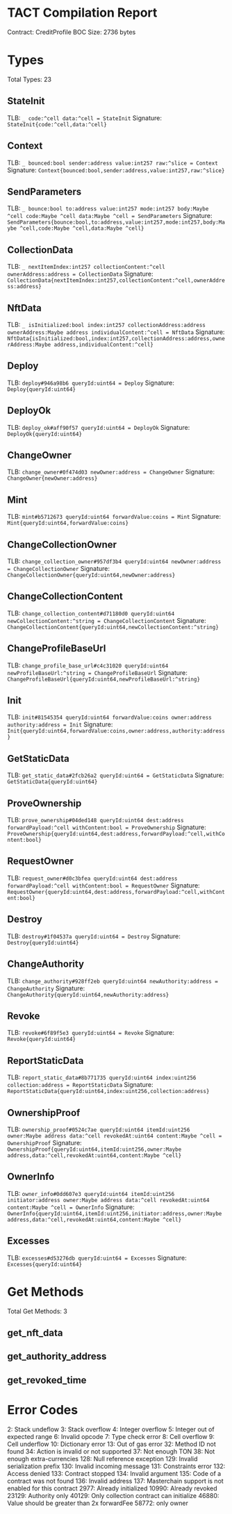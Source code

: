 # TACT Compilation Report
Contract: CreditProfile
BOC Size: 2736 bytes

# Types
Total Types: 23

## StateInit
TLB: `_ code:^cell data:^cell = StateInit`
Signature: `StateInit{code:^cell,data:^cell}`

## Context
TLB: `_ bounced:bool sender:address value:int257 raw:^slice = Context`
Signature: `Context{bounced:bool,sender:address,value:int257,raw:^slice}`

## SendParameters
TLB: `_ bounce:bool to:address value:int257 mode:int257 body:Maybe ^cell code:Maybe ^cell data:Maybe ^cell = SendParameters`
Signature: `SendParameters{bounce:bool,to:address,value:int257,mode:int257,body:Maybe ^cell,code:Maybe ^cell,data:Maybe ^cell}`

## CollectionData
TLB: `_ nextItemIndex:int257 collectionContent:^cell ownerAddress:address = CollectionData`
Signature: `CollectionData{nextItemIndex:int257,collectionContent:^cell,ownerAddress:address}`

## NftData
TLB: `_ isInitialized:bool index:int257 collectionAddress:address ownerAddress:Maybe address individualContent:^cell = NftData`
Signature: `NftData{isInitialized:bool,index:int257,collectionAddress:address,ownerAddress:Maybe address,individualContent:^cell}`

## Deploy
TLB: `deploy#946a98b6 queryId:uint64 = Deploy`
Signature: `Deploy{queryId:uint64}`

## DeployOk
TLB: `deploy_ok#aff90f57 queryId:uint64 = DeployOk`
Signature: `DeployOk{queryId:uint64}`

## ChangeOwner
TLB: `change_owner#0f474d03 newOwner:address = ChangeOwner`
Signature: `ChangeOwner{newOwner:address}`

## Mint
TLB: `mint#b5712673 queryId:uint64 forwardValue:coins = Mint`
Signature: `Mint{queryId:uint64,forwardValue:coins}`

## ChangeCollectionOwner
TLB: `change_collection_owner#957df3b4 queryId:uint64 newOwner:address = ChangeCollectionOwner`
Signature: `ChangeCollectionOwner{queryId:uint64,newOwner:address}`

## ChangeCollectionContent
TLB: `change_collection_content#d71180d0 queryId:uint64 newCollectionContent:^string = ChangeCollectionContent`
Signature: `ChangeCollectionContent{queryId:uint64,newCollectionContent:^string}`

## ChangeProfileBaseUrl
TLB: `change_profile_base_url#c4c31020 queryId:uint64 newProfileBaseUrl:^string = ChangeProfileBaseUrl`
Signature: `ChangeProfileBaseUrl{queryId:uint64,newProfileBaseUrl:^string}`

## Init
TLB: `init#81545354 queryId:uint64 forwardValue:coins owner:address authority:address = Init`
Signature: `Init{queryId:uint64,forwardValue:coins,owner:address,authority:address}`

## GetStaticData
TLB: `get_static_data#2fcb26a2 queryId:uint64 = GetStaticData`
Signature: `GetStaticData{queryId:uint64}`

## ProveOwnership
TLB: `prove_ownership#04ded148 queryId:uint64 dest:address forwardPayload:^cell withContent:bool = ProveOwnership`
Signature: `ProveOwnership{queryId:uint64,dest:address,forwardPayload:^cell,withContent:bool}`

## RequestOwner
TLB: `request_owner#d0c3bfea queryId:uint64 dest:address forwardPayload:^cell withContent:bool = RequestOwner`
Signature: `RequestOwner{queryId:uint64,dest:address,forwardPayload:^cell,withContent:bool}`

## Destroy
TLB: `destroy#1f04537a queryId:uint64 = Destroy`
Signature: `Destroy{queryId:uint64}`

## ChangeAuthority
TLB: `change_authority#928ff2eb queryId:uint64 newAuthority:address = ChangeAuthority`
Signature: `ChangeAuthority{queryId:uint64,newAuthority:address}`

## Revoke
TLB: `revoke#6f89f5e3 queryId:uint64 = Revoke`
Signature: `Revoke{queryId:uint64}`

## ReportStaticData
TLB: `report_static_data#8b771735 queryId:uint64 index:uint256 collection:address = ReportStaticData`
Signature: `ReportStaticData{queryId:uint64,index:uint256,collection:address}`

## OwnershipProof
TLB: `ownership_proof#0524c7ae queryId:uint64 itemId:uint256 owner:Maybe address data:^cell revokedAt:uint64 content:Maybe ^cell = OwnershipProof`
Signature: `OwnershipProof{queryId:uint64,itemId:uint256,owner:Maybe address,data:^cell,revokedAt:uint64,content:Maybe ^cell}`

## OwnerInfo
TLB: `owner_info#0dd607e3 queryId:uint64 itemId:uint256 initiator:address owner:Maybe address data:^cell revokedAt:uint64 content:Maybe ^cell = OwnerInfo`
Signature: `OwnerInfo{queryId:uint64,itemId:uint256,initiator:address,owner:Maybe address,data:^cell,revokedAt:uint64,content:Maybe ^cell}`

## Excesses
TLB: `excesses#d53276db queryId:uint64 = Excesses`
Signature: `Excesses{queryId:uint64}`

# Get Methods
Total Get Methods: 3

## get_nft_data

## get_authority_address

## get_revoked_time

# Error Codes
2: Stack undeflow
3: Stack overflow
4: Integer overflow
5: Integer out of expected range
6: Invalid opcode
7: Type check error
8: Cell overflow
9: Cell underflow
10: Dictionary error
13: Out of gas error
32: Method ID not found
34: Action is invalid or not supported
37: Not enough TON
38: Not enough extra-currencies
128: Null reference exception
129: Invalid serialization prefix
130: Invalid incoming message
131: Constraints error
132: Access denied
133: Contract stopped
134: Invalid argument
135: Code of a contract was not found
136: Invalid address
137: Masterchain support is not enabled for this contract
2977: Already initialized
10990: Already revoked
23129: Authority only
40129: Only collection contract can initialize
46880: Value should be greater than 2x forwardFee
58772: only owner